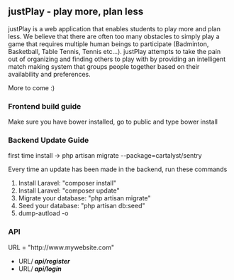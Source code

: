## justPlay - play more, plan less

justPlay is a web application that enables students to play more and plan less. We believe that there are often too many obstacles to simply play a game that requires multiple human beings to participate (Badminton, Basketball, Table Tennis, Tennis etc...). justPlay attempts to take the pain out of organizing and finding others to play with by providing an intelligent match making system that groups people together based on their availability and preferences.

More to come :)

<h3> Frontend build guide </h3>
<p> Make sure you have bower installed, go to public and type bower install</p>

<h3> Backend Update Guide </h3>
<p> first time install -> php artisan migrate --package=cartalyst/sentry </p>
<p> Every time an update has been made in the backend, run these commands </p>
<ol>
  <li> Install Laravel: "composer install" </li>
  <li> Install Laravel: "composer update" </li>
  <li> Migrate your database: "php artisan migrate" </li>
  <li> Seed your database: "php artisan db:seed" </li>
  <li> dump-autload -o </li>
</ol>

<h3> API </h3>
<p> URL = "http://www.mywebsite.com" </p>
<ul>
  <li> URL/<b><i> api/register </i></b></li>
  <li> URL/<b><i> api/login </i></b></li>
</ul>
